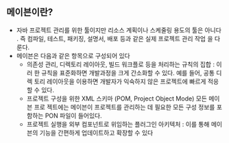 ## 메이븐이란?
- 자바 프로젝트 관리를 위한 툴이지만 리소스 계획이나 스케줄링 용도의 툴은 아니다
    . 즉 컴파일, 테스트, 패키징, 설명서, 배포 등과 같은 실제 프로젝트 관리 작업
    을 다룬다.
- 메이븐은 다음과 같은 항목으로 구성되어 있다
  - 의존성 관리, 디렉토리 레이아웃, 빌드 워크플로 등을 처리하는 규칙의 집합 : 이러
    한 규칙을 표준화하면 개발과정을 크게 간소화할 수 있다. 예를 들어, 공통 디렉
    토리 레이아웃을 이용하면 개발자가 익숙하지 않은 프로젝트에 빠르게 적응할 수
    있다.
  - 프로젝트 구성을 위한 XML 스키마 (POM, Project Object Mode) 모든 메이븐 프로
      젝트에는 메이븐이 프로젝트를 관리하는 데 필요한 모든 구성 정보를 포함하는
      PON 파일이 들어있다.
  - 프로젝트 실행을 외부 컴포넌트로 위임하는 플러그인 아키텍처 : 이를 통해 메이
      븐의 기능을 간편하게 업데이트하고 확장할 수 있다
